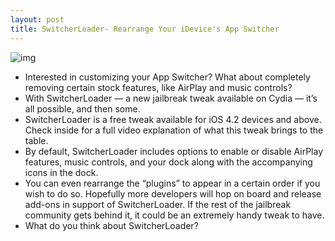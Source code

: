 ```yaml
---
layout: post
title: SwitcherLoader- Rearrange Your iDevice's App Switcher
---
```

![img](http://media.idownloadblog.com/wp-content/uploads/2011/12/SwitcherLoader.jpg)
* Interested in customizing your App Switcher? What about completely removing certain stock features, like AirPlay and music controls?
* With SwitcherLoader — a new jailbreak tweak available on Cydia — it’s all possible, and then some.
* SwitcherLoader is a free tweak available for iOS 4.2 devices and above. Check inside for a full video explanation of what this tweak brings to the table.
* By default, SwitcherLoader includes options to enable or disable AirPlay features, music controls, and your dock along with the accompanying icons in the dock.
* You can even rearrange the “plugins” to appear in a certain order if you wish to do so. Hopefully more developers will hop on board and release add-ons in support of SwitcherLoader. If the rest of the jailbreak community gets behind it, it could be an extremely handy tweak to have.
* What do you think about SwitcherLoader?

